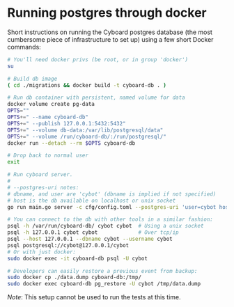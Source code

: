 # Running postgres through docker

Short instructions on running the Cyboard postgres database (the most cumbersome
piece of infrastructure to set up) using a few short Docker commands:

```bash
# You'll need docker privs (be root, or in group 'docker')
su

# Build db image
( cd ./migrations && docker build -t cyboard-db . )

# Run db container with persistent, named volume for data
docker volume create pg-data
OPTS=""
OPTS+=" --name cyboard-db"
OPTS+=" --publish 127.0.0.1:5432:5432"
OPTS+=" --volume db-data:/var/lib/postgresql/data"
OPTS+=" --volume /run/cyboard-db/:/run/postgresql/"
docker run --detach --rm $OPTS cyboard-db

# Drop back to normal user
exit

# Run cyboard server.
#
# --postgres-uri notes:
# dbname, and user are 'cybot' (dbname is implied if not specified)
# host is the db available on localhost or unix socket
go run main.go server -c cfg/config.toml --postgres-uri 'user=cybot host=/run/cyboard-db/ sslmode=disable'

# You can connect to the db with other tools in a similar fashion:
psql -h /var/run/cyboard-db/ cybot cybot  # Using a unix socket
psql -h 127.0.0.1 cybot cybot             # Over tcp/ip
psql --host 127.0.0.1 --dbname cybot --username cybot
psql postgresql://cybot@127.0.0.1/cybot
# Or with just docker:
sudo docker exec -it cyboard-db psql -U cybot

# Developers can easily restore a previous event from backup:
sudo docker cp ./data.dump cyboard-db:/tmp/
sudo docker exec cyboard-db pg_restore -U cybot /tmp/data.dump
```

_Note_: This setup cannot be used to run the tests at this time.
